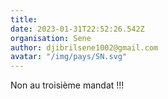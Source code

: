 ```yaml
---
title: 
date: 2023-01-31T22:52:26.542Z
organisation: Sene 
author: djibrilsene1002@gmail.com
avatar: "/img/pays/SN.svg"
---
```


Non au troisième mandat !!!

